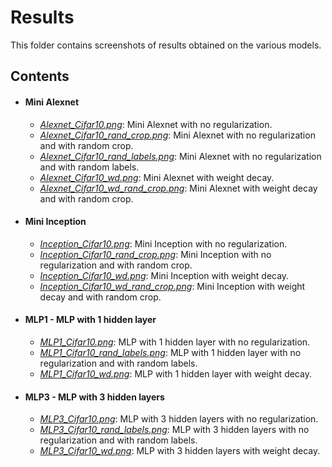 # Results
This folder contains screenshots of results obtained on the various models.

## Contents
  * #### Mini Alexnet
    * [*Alexnet_Cifar10.png*](./Alexnet_Cifar10.png): Mini Alexnet with no regularization.
    * [*Alexnet_Cifar10_rand_crop.png*](./Alexnet_Cifar10_rand_crop.png): Mini Alexnet with no regularization and with random crop.
    * [*Alexnet_Cifar10_rand_labels.png*](./Alexnet_Cifar10_rand_labels.png): Mini Alexnet with no regularization and with random labels.
    * [*Alexnet_Cifar10_wd.png*](./Alexnet_Cifar10_wd.png): Mini Alexnet with weight decay.
    * [*Alexnet_Cifar10_wd_rand_crop.png*](./Alexnet_Cifar10_wd_rand_crop.png): Mini Alexnet with weight decay and with random crop.
  * #### Mini Inception
    * [*Inception_Cifar10.png*](./Inception_Cifar10.png): Mini Inception with no regularization.
    * [*Inception_Cifar10_rand_crop.png*](./Inception_Cifar10_rand_crop.png): Mini Inception with no regularization and with random crop.
    * [*Inception_Cifar10_wd.png*](./Inception_Cifar10_wd.png): Mini Inception with weight decay.
    * [*Inception_Cifar10_wd_rand_crop.png*](./Inception_Cifar10_wd_rand_crop.png): Mini Inception with weight decay and with random crop.
  * #### MLP1 - MLP with 1 hidden layer
    * [*MLP1_Cifar10.png*](./MLP1_Cifar10.png): MLP with 1 hidden layer with no regularization.
    * [*MLP1_Cifar10_rand_labels.png*](./MLP1_Cifar10_rand_labels.png): MLP with 1 hidden layer with no regularization and with random labels.
    * [*MLP1_Cifar10_wd.png*](./MLP1_Cifar10_wd.png): MLP with 1 hidden layer with weight decay.
  * #### MLP3 - MLP with 3 hidden layers
    * [*MLP3_Cifar10.png*](./MLP3_Cifar10.png): MLP with 3 hidden layers with no regularization.
    * [*MLP3_Cifar10_rand_labels.png*](./MLP3_Cifar10_rand_labels.png): MLP with 3 hidden layers with no regularization and with random labels.
    * [*MLP3_Cifar10_wd.png*](./MLP3_Cifar10_wd.png): MLP with 3 hidden layers with weight decay.
